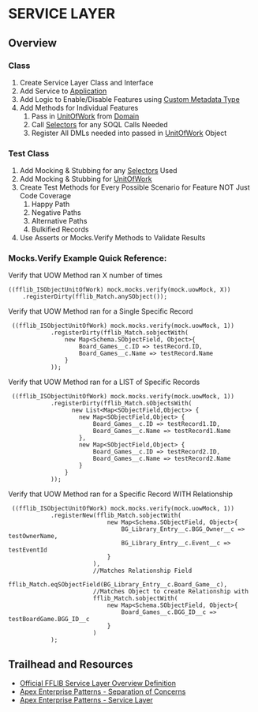 # SERVICE LAYER

## Overview
### Class
1. Create Service Layer Class and Interface
1. Add Service to [Application](/force-app/main/default/classes/FFLIB/Application)
1. Add Logic to Enable/Disable Features using [Custom Metadata Type](/force-app/main/default/objects)
1. Add Methods for Individual Features
    1. Pass in [UnitOfWork]() from [Domain](/force-app/main/default/classes/FFLIB/Domains)
    1. Call [Selectors](/force-app/main/default/classes/FFLIB/Selectors) for any SOQL Calls Needed 
    1. Register All DMLs needed into passed in [UnitOfWork]() Object
### Test Class
1. Add Mocking & Stubbing for any [Selectors](/force-app/main/default/classes/FFLIB/Selectors) Used
1. Add Mocking & Stubbing for [UnitOfWork]()
1. Create Test Methods for Every Possible Scenario for Feature NOT Just Code Coverage
    1. Happy Path
    1. Negative Paths
    1. Alternative Paths
    1. Bulkified Records
1. Use Asserts or Mocks.Verify Methods to Validate Results

### Mocks.Verify Example Quick Reference:

Verify that UOW Method ran X number of times

```
((fflib_ISObjectUnitOfWork) mock.mocks.verify(mock.uowMock, X))
    .registerDirty(fflib_Match.anySObject());
```
Verify that UOW Method ran for a Single Specific Record

```
 ((fflib_ISObjectUnitOfWork) mock.mocks.verify(mock.uowMock, 1))
            .registerDirty(fflib_Match.sobjectWith(
                new Map<Schema.SObjectField, Object>{
                    Board_Games__c.ID => testRecord.ID,
                    Board_Games__c.Name => testRecord.Name
                }
            ));
```
Verify that UOW Method ran for a LIST of Specific Records

```
 ((fflib_ISObjectUnitOfWork) mock.mocks.verify(mock.uowMock, 1))
            .registerDirty(fflib_Match.sObjectsWith(
                  new List<Map<SObjectField,Object>> {
                    new Map<SObjectField,Object> {
                        Board_Games__c.ID => testRecord1.ID,
                        Board_Games__c.Name => testRecord1.Name
                    },
                    new Map<SObjectField,Object> {
                        Board_Games__c.ID => testRecord2.ID,
                        Board_Games__c.Name => testRecord2.Name
                    }
                }
            ));
```
Verify that UOW Method ran for a Specific Record WITH Relationship

```
 ((fflib_ISObjectUnitOfWork) mock.mocks.verify(mock.uowMock, 1))
            .registerNew(fflib_Match.sobjectWith(
                            new Map<Schema.SObjectField, Object>{
                                BG_Library_Entry__c.BGG_Owner__c => testOwnerName,
                                BG_Library_Entry__c.Event__c => testEventId
                            }
                        ),
                        //Matches Relationship Field
                        fflib_Match.eqSObjectField(BG_Library_Entry__c.Board_Game__c), 
                        //Matches Object to create Relationship with
                        fflib_Match.sobjectWith(
                            new Map<Schema.SObjectField, Object>{
                                Board_Games__c.BGG_ID__c => testBoardGame.BGG_ID__c
                            }
                        ) 
            );
```
## Trailhead and Resources

- [Official FFLIB Service Layer Overview Definition](https://fflib.dev/docs/service-layer/overview)
- [Apex Enterprise Patterns - Separation of Concerns](http://wiki.developerforce.com/page/Apex_Enterprise_Patterns_-_Separation_of_Concerns)
- [Apex Enterprise Patterns - Service Layer](http://wiki.developerforce.com/page/Apex_Enterprise_Patterns_-_Service_Layer)
